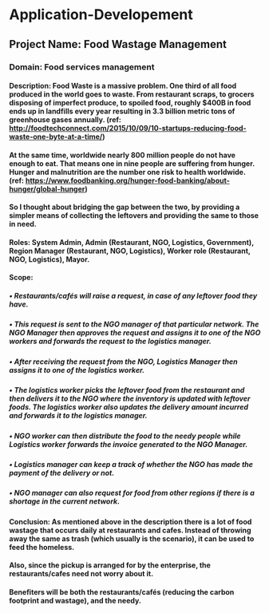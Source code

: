 # Application-Developement

## Project Name: Food Wastage Management
### Domain: Food services management
#### Description: Food Waste is a massive problem. One third of all food produced in the world goes to waste. From restaurant scraps, to grocers disposing of imperfect produce, to spoiled food, roughly $400B in food ends up in landfills every year resulting in 3.3 billion metric tons of greenhouse gases annually. (ref: http://foodtechconnect.com/2015/10/09/10-startups-reducing-food-waste-one-byte-at-a-time/)
#### At the same time, worldwide nearly 800 million people do not have enough to eat. That means one in nine people are suffering from hunger. Hunger and malnutrition are the number one risk to health worldwide. (ref: https://www.foodbanking.org/hunger-food-banking/about-hunger/global-hunger)
#### So I thought about bridging the gap between the two, by providing a simpler means of collecting the leftovers and providing the same to those in need.

#### Roles: System Admin, Admin (Restaurant, NGO, Logistics, Government), Region Manager (Restaurant, NGO, Logistics), Worker role (Restaurant, NGO, Logistics), Mayor. 
#### Scope: 
##### • Restaurants/cafés will raise a request, in case of any leftover food they have.
##### • This request is sent to the NGO manager of that particular network. The NGO Manager then approves the request and assigns it to one of the NGO workers and forwards the request to the logistics manager. 
##### • After receiving the request from the NGO, Logistics Manager then assigns it to one of the logistics worker.
##### • The logistics worker picks the leftover food from the restaurant and then delivers it to the NGO where the inventory is updated with leftover foods. The logistics worker also updates the delivery amount incurred and forwards it to the logistics manager.
##### • NGO worker can then distribute the food to the needy people while Logistics worker forwards the invoice generated to the NGO Manager. 
##### • Logistics manager can keep a track of whether the NGO has made the payment of the delivery or not. 
##### • NGO manager can also request for food from other regions if there is a shortage in the current network.


#### Conclusion: As mentioned above in the description there is a lot of food wastage that occurs daily at restaurants and cafes. Instead of throwing away the same as trash (which usually is the scenario), it can be used to feed the homeless.
#### Also, since the pickup is arranged for by the enterprise, the restaurants/cafes need not worry about it.
#### Benefiters will be both the restaurants/cafés (reducing the carbon footprint and wastage), and the needy.
